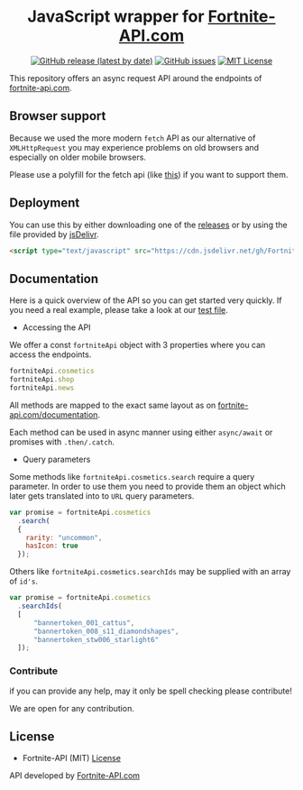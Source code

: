 <div align="center">

# JavaScript wrapper for [Fortnite-API.com](https://fortnite-api.com)

[![GitHub release (latest by date)](https://img.shields.io/github/v/release/Fortnite-API/js-wrapper)](https://github.com/Fortnite-API/js-wrapper/releases) [![GitHub issues](https://img.shields.io/github/issues/Fortnite-API/js-wrapper)](https://github.com/Fortnite-API/js-wrapper/issues) [![MIT License](https://img.shields.io/github/license/Fortnite-API/js-wrapper)](https://github.com/Fortnite-API/js-wrapper/blob/master/LICENSE)

</div>

This repository offers an async request API around the endpoints of [fortnite-api.com](https://fortnite-api.com).

## Browser support

Because we used the more modern `fetch` API as our alternative of `XMLHttpRequest` you may experience problems on old browsers and especially on older mobile browsers.

Please use a polyfill for the fetch api (like [this](https://github.com/github/fetch)) if you want to support them.

## Deployment

You can use this by either downloading one of the [releases](https://github.com/Fortnite-API/js-wrapper/releases) or by using the file provided by [jsDelivr](https://www.jsdelivr.com).

```html
<script type="text/javascript" src="https://cdn.jsdelivr.net/gh/Fortnite-API/js-wrapper@0.1/dist/fortnite-api.min.js"></script>
```

## Documentation

Here is a quick overview of the API so you can get started very quickly.
If you need a real example, please take a look at our [test file](https://github.com/Fortnite-API/js-wrapper/blob/master/test.js).

- Accessing the API

We offer a const `fortniteApi` object with 3 properties where you can access the endpoints.

```js
fortniteApi.cosmetics
fortniteApi.shop
fortniteApi.news
```

All methods are mapped to the exact same layout as on [fortnite-api.com/documentation](https://fortnite-api.com/documentation).

Each method can be used in async manner using either `async/await` or promises with `.then/.catch`.

- Query parameters

Some methods like `fortniteApi.cosmetics.search` require a query parameter.
In order to use them you need to provide them an object which later gets translated into to `URL` query parameters.

```js
var promise = fortniteApi.cosmetics
  .search(
  {
    rarity: "uncommon",
    hasIcon: true
  });
```

Others like `fortniteApi.cosmetics.searchIds` may be supplied with an array of `id's`.

```js
var promise = fortniteApi.cosmetics
  .searchIds(
  [
      "bannertoken_001_cattus",
      "bannertoken_008_s11_diamondshapes",
      "bannertoken_stw006_starlight6"
  ]);
```

### Contribute

if you can provide any help, may it only be spell checking please contribute!

We are open for any contribution.

## License

- Fortnite-API (MIT) [License](https://github.com/Fortnite-API/js-wrapper/blob/master/LICENSE "MIT License")

API developed by [Fortnite-API.com](https://fortnite-api.com/about)
